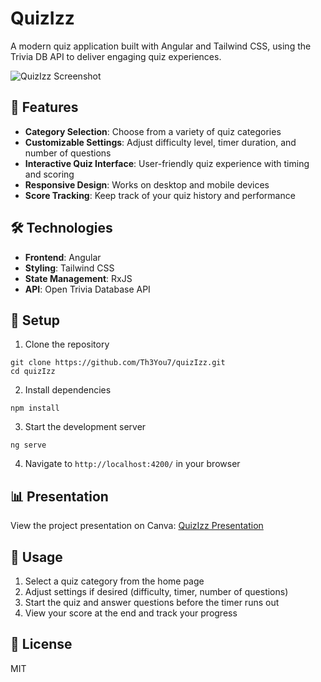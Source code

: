 # QuizIzz

A modern quiz application built with Angular and Tailwind CSS, using the Trivia DB API to deliver engaging quiz experiences.

![QuizIzz Screenshot](screenshot.png)

## 📝 Features

- **Category Selection**: Choose from a variety of quiz categories
- **Customizable Settings**: Adjust difficulty level, timer duration, and number of questions
- **Interactive Quiz Interface**: User-friendly quiz experience with timing and scoring
- **Responsive Design**: Works on desktop and mobile devices
- **Score Tracking**: Keep track of your quiz history and performance

## 🛠️ Technologies

- **Frontend**: Angular
- **Styling**: Tailwind CSS
- **State Management**: RxJS
- **API**: Open Trivia Database API

## 🚀 Setup

1. Clone the repository

```
git clone https://github.com/Th3You7/quizIzz.git
cd quizIzz
```

2. Install dependencies

```
npm install
```

3. Start the development server

```
ng serve
```

4. Navigate to `http://localhost:4200/` in your browser

## 📊 Presentation

View the project presentation on Canva: [QuizIzz Presentation](https://www.canva.com/design/DAGlduJzcSU/nkdF_5g8guGdMe8aC6FHdA/edit?utm_content=DAGlduJzcSU&utm_campaign=designshare&utm_medium=link2&utm_source=sharebutton)

## 📱 Usage

1. Select a quiz category from the home page
2. Adjust settings if desired (difficulty, timer, number of questions)
3. Start the quiz and answer questions before the timer runs out
4. View your score at the end and track your progress

## 📄 License

MIT
